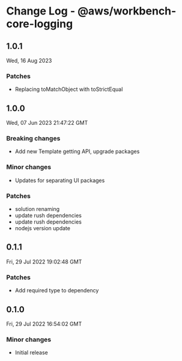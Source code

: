 # Change Log - @aws/workbench-core-logging

## 1.0.1
Wed, 16 Aug 2023

### Patches

- Replacing toMatchObject with toStrictEqual

## 1.0.0
Wed, 07 Jun 2023 21:47:22 GMT

### Breaking changes

- Add new Template getting API, upgrade packages

### Minor changes

- Updates for separating UI packages

### Patches

- solution renaming
- update rush dependencies
- update rush dependencies
- nodejs version update

## 0.1.1
Fri, 29 Jul 2022 19:02:48 GMT

### Patches

- Add required type to dependency

## 0.1.0
Fri, 29 Jul 2022 16:54:02 GMT

### Minor changes

- Initial release

